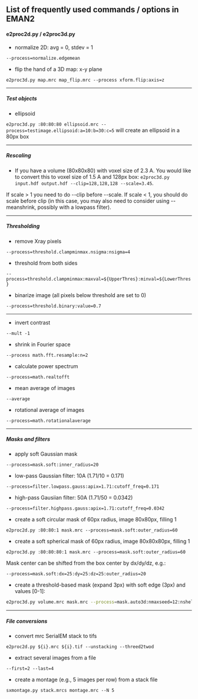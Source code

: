 ## List of frequently used commands / options in EMAN2

#### e2proc2d.py / e2proc3d.py

  * normalize 2D: avg = 0, stdev = 1

`--process=normalize.edgemean`

  * flip the hand of a 3D map: x-y plane

`e2proc3d.py map.mrc map_flip.mrc --process xform.flip:axis=z`

----
##### Test objects

  * ellipsoid
 
`e2proc3d.py :80:80:80 ellipsoid.mrc --process=testimage.ellipsoid:a=10:b=30:c=5` will create an ellipsoid in a 80px box

----
##### Rescaling

  * If you have a volume (80x80x80) with voxel size of 2.3 A. You would like to convert this to voxel size of 1.5 A and 128px box: `e2proc3d.py input.hdf output.hdf --clip=128,128,128 --scale=3.45`.
  
  If scale > 1 you need to do --clip before --scale. If scale < 1, you should do scale before clip (in this case, you may also need to consider using --meanshrink, possibly with a lowpass filter).


----
##### Thresholding

  * remove Xray pixels

`--process=threshold.clampminmax.nsigma:nsigma=4`

  * threshold from both sides

`--process=threshold.clampminmax:maxval=${UpperThres}:minval=${LowerThres}`

  * binarize image (all pixels below threshold are set to 0)

`--process=threshold.binary:value=0.7`

----

  * invert contrast

`--mult -1`

  * shrink in Fourier space

`--process math.fft.resample:n=2`

  * calculate power spectrum

`--process=math.realtofft`

  * mean average of images

`--average`

  * rotational average of images

`--process=math.rotationalaverage`

----
##### Masks and filters

  * apply soft Gaussian mask 

`--process=mask.soft:inner_radius=20`

  * low-pass Gaussian filter: 10A (1.71/10 = 0.171)

`--process=filter.lowpass.gauss:apix=1.71:cutoff_freq=0.171`

  * high-pass Gausiian filter: 50A (1.71/50 = 0.0342)

 `--process=filter.highpass.gauss:apix=1.71:cutoff_freq=0.0342`

  * create a soft circular mask of 60px radius, image 80x80px, filling 1

 `e2proc2d.py :80:80:1 mask.mrc --process=mask.soft:outer_radius=60`

  * create a soft spherical mask of 60px radius, image 80x80x80px, filling 1

 `e2proc3d.py :80:80:80:1 mask.mrc --process=mask.soft:outer_radius=60`

Mask center can be shifted from the box center by dx/dy/dz, e.g.: 

`--process=mask.soft:dx=25:dy=25:dz=25:outer_radius=20`

  * create a threshold-based mask (expand 3px) with soft edge (3px) and values [0-1]:
 
 ```bash
e2proc3d.py volume.mrc mask.mrc --process=mask.auto3d:nmaxseed=12:nshells=3:nshellsgauss=3:return_mask=1:threshold=0.0186:verbose=9 --process=threshold.clampminmax:maxval=1:minval=0
```

----
##### File conversions

  * convert mrc SerialEM stack to tifs

`e2proc2d.py ${i}.mrc ${i}.tif --unstacking --threed2twod`

  * extract several images from a file

`--first=2 --last=4`

  * create a montage (e.g., 5 images per row) from a stack file

`sxmontage.py stack.mrcs montage.mrc --N 5`
